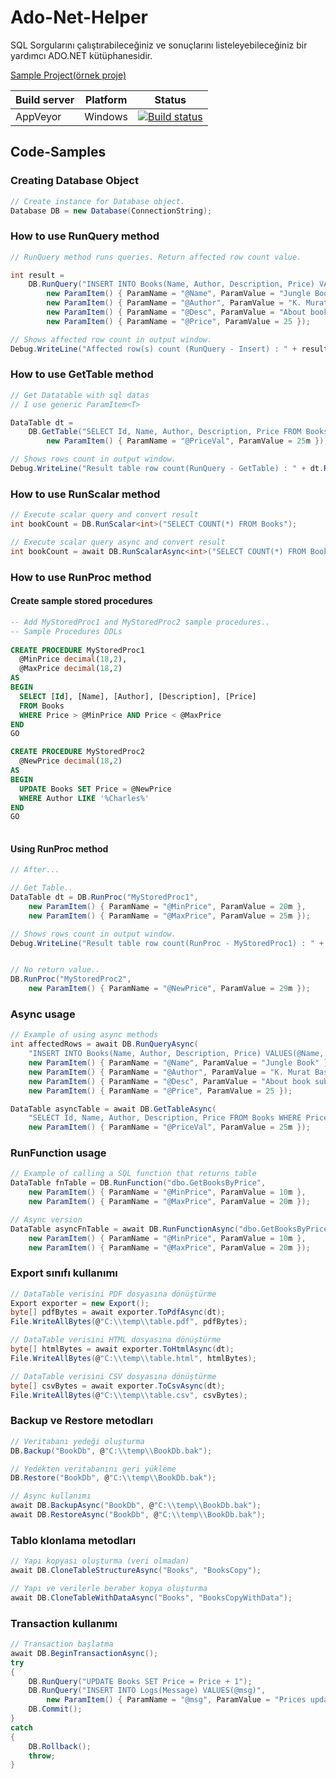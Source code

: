 # Ado-Net-Helper
SQL Sorgularını çalıştırabileceğiniz ve sonuçlarını listeleyebileceğiniz bir yardımcı ADO.NET kütüphanesidir.

[Sample Project(örnek proje)](https://github.com/kadirmuratbaseren/Using-Ado-Net-Helper)

| Build server| Platform       | Status      |
|-------------|----------------|-------------|
| AppVeyor    | Windows        |[![Build status](https://ci.appveyor.com/api/projects/status/aw4iajsf45eyl6g0/branch/master?svg=true)](https://ci.appveyor.com/project/muratbaseren/ado-net-helper/branch/master) |

## Code-Samples

### Creating Database Object
```c#
// Create instance for Database object.
Database DB = new Database(ConnectionString);
```

### How to use RunQuery method
```c#
// RunQuery method runs queries. Return affected row count value.

int result =
    DB.RunQuery("INSERT INTO Books(Name, Author, Description, Price) VALUES(@Name, @Author, @Desc, @Price)",
        new ParamItem() { ParamName = "@Name", ParamValue = "Jungle Book" },
        new ParamItem() { ParamName = "@Author", ParamValue = "K. Murat Başeren" },
        new ParamItem() { ParamName = "@Desc", ParamValue = "About book subject" },
        new ParamItem() { ParamName = "@Price", ParamValue = 25 });

// Shows affected row count in output window.
Debug.WriteLine("Affected row(s) count (RunQuery - Insert) : " + result);
```

### How to use GetTable method
```c#
// Get Datatable with sql datas
// I use generic ParamItem<T>

DataTable dt =
    DB.GetTable("SELECT Id, Name, Author, Description, Price FROM Books WHERE Price > @PriceVal",
        new ParamItem() { ParamName = "@PriceVal", ParamValue = 25m });

// Shows rows count in output window.
Debug.WriteLine("Result table row count(RunQuery - GetTable) : " + dt.Rows.Count);
```

### How to use RunScalar method
```c#
// Execute scalar query and convert result
int bookCount = DB.RunScalar<int>("SELECT COUNT(*) FROM Books");

// Execute scalar query async and convert result
int bookCount = await DB.RunScalarAsync<int>("SELECT COUNT(*) FROM Books");
```

### How to use RunProc method

#### Create sample stored procedures

```sql
-- Add MyStoredProc1 and MyStoredProc2 sample procedures..
-- Sample Procedures DDLs
 
CREATE PROCEDURE MyStoredProc1
  @MinPrice decimal(18,2),
  @MaxPrice decimal(18,2)
AS
BEGIN
  SELECT [Id], [Name], [Author], [Description], [Price] 
  FROM Books
  WHERE Price > @MinPrice AND Price < @MaxPrice
END
GO

CREATE PROCEDURE MyStoredProc2
  @NewPrice decimal(18,2)
AS
BEGIN
  UPDATE Books SET Price = @NewPrice
  WHERE Author LIKE '%Charles%'
END
GO
    
```

#### Using RunProc method
```c#
// After...

// Get Table..
DataTable dt = DB.RunProc("MyStoredProc1",
    new ParamItem() { ParamName = "@MinPrice", ParamValue = 20m },
    new ParamItem() { ParamName = "@MaxPrice", ParamValue = 25m });

// Shows rows count in output window.
Debug.WriteLine("Result table row count(RunProc - MyStoredProc1) : " + dt.Rows.Count);


// No return value..
DB.RunProc("MyStoredProc2",
    new ParamItem() { ParamName = "@NewPrice", ParamValue = 29m });
```

### Async usage
```c#
// Example of using async methods
int affectedRows = await DB.RunQueryAsync(
    "INSERT INTO Books(Name, Author, Description, Price) VALUES(@Name, @Author, @Desc, @Price)",
    new ParamItem() { ParamName = "@Name", ParamValue = "Jungle Book" },
    new ParamItem() { ParamName = "@Author", ParamValue = "K. Murat Başeren" },
    new ParamItem() { ParamName = "@Desc", ParamValue = "About book subject" },
    new ParamItem() { ParamName = "@Price", ParamValue = 25 });

DataTable asyncTable = await DB.GetTableAsync(
    "SELECT Id, Name, Author, Description, Price FROM Books WHERE Price > @PriceVal",
    new ParamItem() { ParamName = "@PriceVal", ParamValue = 25m });
```

### RunFunction usage
```c#
// Example of calling a SQL function that returns table
DataTable fnTable = DB.RunFunction("dbo.GetBooksByPrice",
    new ParamItem() { ParamName = "@MinPrice", ParamValue = 10m },
    new ParamItem() { ParamName = "@MaxPrice", ParamValue = 20m });

// Async version
DataTable asyncFnTable = await DB.RunFunctionAsync("dbo.GetBooksByPrice",
    new ParamItem() { ParamName = "@MinPrice", ParamValue = 10m },
    new ParamItem() { ParamName = "@MaxPrice", ParamValue = 20m });
```

### Export sınıfı kullanımı
```c#
// DataTable verisini PDF dosyasına dönüştürme
Export exporter = new Export();
byte[] pdfBytes = await exporter.ToPdfAsync(dt);
File.WriteAllBytes(@"C:\\temp\\table.pdf", pdfBytes);

// DataTable verisini HTML dosyasına dönüştürme
byte[] htmlBytes = await exporter.ToHtmlAsync(dt);
File.WriteAllBytes(@"C:\\temp\\table.html", htmlBytes);

// DataTable verisini CSV dosyasına dönüştürme
byte[] csvBytes = await exporter.ToCsvAsync(dt);
File.WriteAllBytes(@"C:\\temp\\table.csv", csvBytes);
```

### Backup ve Restore metodları
```c#
// Veritabanı yedeği oluşturma
DB.Backup("BookDb", @"C:\\temp\\BookDb.bak");

// Yedekten veritabanını geri yükleme
DB.Restore("BookDb", @"C:\\temp\\BookDb.bak");

// Async kullanımı
await DB.BackupAsync("BookDb", @"C:\\temp\\BookDb.bak");
await DB.RestoreAsync("BookDb", @"C:\\temp\\BookDb.bak");
```

### Tablo klonlama metodları
```c#
// Yapı kopyası oluşturma (veri olmadan)
await DB.CloneTableStructureAsync("Books", "BooksCopy");

// Yapı ve verilerle beraber kopya oluşturma
await DB.CloneTableWithDataAsync("Books", "BooksCopyWithData");
```

### Transaction kullanımı
```c#
// Transaction başlatma
await DB.BeginTransactionAsync();
try
{
    DB.RunQuery("UPDATE Books SET Price = Price + 1");
    DB.RunQuery("INSERT INTO Logs(Message) VALUES(@msg)",
        new ParamItem() { ParamName = "@msg", ParamValue = "Prices updated" });
    DB.Commit();
}
catch
{
    DB.Rollback();
    throw;
}
```
